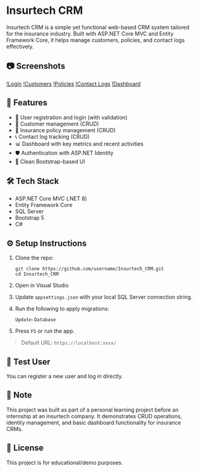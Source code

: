 # Insurtech CRM

Insurtech CRM is a simple yet functional web-based CRM system tailored for the insurance industry. Built with ASP.NET Core MVC and Entity Framework Core, it helps manage customers, policies, and contact logs effectively.

## 📷 Screenshots

[!Login](screenshots/LoginPage.png)
[!Customers](screenshots/Customers.png)
[!Policies](screenshots/Policies.png)
[!Contact Logs](screenshots/Contacts.png)
[!Dashboard](screenshots/Dashboard.png)

## 🎯 Features

- 🔐 User registration and login (with validation)
- 👥 Customer management (CRUD)
- 📄 Insurance policy management (CRUD)
- 📞 Contact log tracking (CRUD)
- 📊 Dashboard with key metrics and recent activities
- 🛡️ Authentication with ASP.NET Identity
- 🎨 Clean Bootstrap-based UI

## 🛠️ Tech Stack

- ASP.NET Core MVC (.NET 8)
- Entity Framework Core
- SQL Server
- Bootstrap 5
- C#

## ⚙️ Setup Instructions

1. Clone the repo:
    ```
    git clone https://github.com/username/Insurtech_CRM.git
    cd Insurtech_CRM
    ```

2. Open in Visual Studio

3. Update `appsettings.json` with your local SQL Server connection string.

4. Run the following to apply migrations:
    ```
    Update-Database
    ```

5. Press `F5` or run the app.

> Default URL: `https://localhost:xxxx/`

## 🧪 Test User

You can register a new user and log in directly.


## 📌 Note

This project was built as part of a personal learning project before an internship at an insurtech company. It demonstrates CRUD operations, identity management, and basic dashboard functionality for insurance CRMs.

## 📝 License

This project is for educational/demo purposes.
